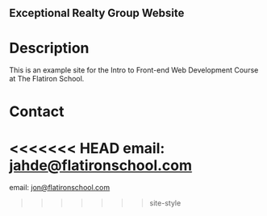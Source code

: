 Exceptional Realty Group Website
---

# Description

This is an example site for the Intro to Front-end Web Development Course at The Flatiron School.

# Contact

<<<<<<< HEAD
email: jahde@flatironschool.com
=======
email: jon@flatironschool.com
>>>>>>> site-style
